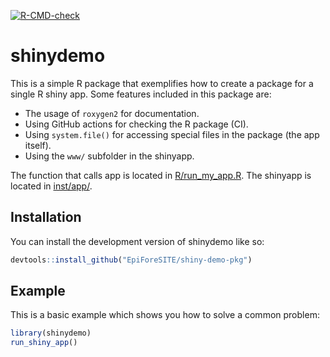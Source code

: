 <!-- badges: start -->
[![R-CMD-check](https://github.com/EpiForeSITE/shiny-demo-pkg/actions/workflows/R-CMD-check.yaml/badge.svg)](https://github.com/EpiForeSITE/shiny-demo-pkg/actions/workflows/R-CMD-check.yaml)
<!-- badges: end -->

# shinydemo

This is a simple R package that exemplifies how to create a package for a single R shiny app. Some features included in this package are:

- The usage of `roxygen2` for documentation.
- Using GitHub actions for checking the R package (CI).
- Using `system.file()` for accessing special files in the package (the app itself).
- Using the `www/` subfolder in the shinyapp.

The function that calls app is located in [R/run_my_app.R](R/run_my_app.R). The shinyapp is located in [inst/app/](inst/app).

## Installation

You can install the development version of shinydemo like so:

``` r
devtools::install_github("EpiForeSITE/shiny-demo-pkg")
```

## Example

This is a basic example which shows you how to solve a common problem:

``` r
library(shinydemo)
run_shiny_app()
```

